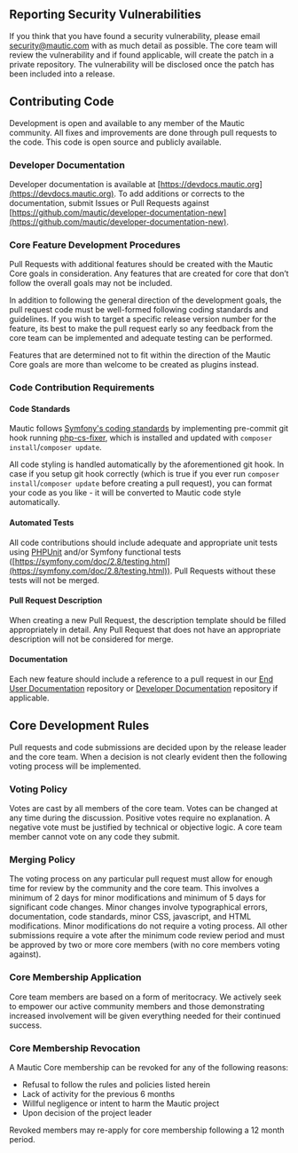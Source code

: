 ## Reporting Security Vulnerabilities

If you think that you have found a security vulnerability, please email security@mautic.com with as much detail as possible. The core team will review the vulnerability and if found applicable, will create the patch in a private repository. The vulnerability will be disclosed once the patch has been included into a release.

## Contributing Code

Development is open and available to any member of the Mautic community. All fixes and improvements are done through pull requests to the code. This code is open source and publicly available.

### Developer Documentation

Developer documentation is available at [https://devdocs.mautic.org](https://devdocs.mautic.org).  To add additions or corrects to the documentation, submit Issues or Pull Requests against [https://github.com/mautic/developer-documentation-new](https://github.com/mautic/developer-documentation-new).

### Core Feature Development Procedures

Pull Requests with additional features should be created with the Mautic Core goals in consideration. Any features that are created for core that don’t follow the overall goals may not be included.

In addition to following the general direction of the development goals, the pull request code must be well-formed following coding standards and guidelines. If you wish to target a specific release version number for the feature, its best to make the pull request early so any feedback from the core team can be implemented and adequate testing can be performed.

Features that are determined not to fit within the direction of the Mautic Core goals are more than welcome to be created as plugins instead.

### Code Contribution Requirements

#### Code Standards

Mautic follows [Symfony's coding standards](http://symfony.com/doc/current/contributing/code/standards.html) by implementing pre-commit git hook running [php-cs-fixer](https://github.com/friendsofphp/php-cs-fixer), which is installed and updated with `composer install`/`composer update`.

All code styling is handled automatically by the aforementioned git hook. In case if you setup git hook correctly (which is true if you ever run `composer install`/`composer update` before creating a pull request), you can format your code as you like - it will be converted to Mautic code style automatically.

#### Automated Tests

All code contributions should include adequate and appropriate unit tests using [PHPUnit](https://phpunit.de/manual/5.7/en/index.html) and/or Symfony functional tests ([https://symfony.com/doc/2.8/testing.html](https://symfony.com/doc/2.8/testing.html)). Pull Requests without these tests will not be merged.

#### Pull Request Description

When creating a new Pull Request, the description template should be filled appropriately in detail. Any Pull Request that does not have an appropriate description will not be considered for merge.

#### Documentation

Each new feature should include a reference to a pull request in our [End User Documentation](https://github.com/mautic/documentation) repository or [Developer Documentation](https://github.com/mautic/developer-documentation) repository if applicable.

## Core Development Rules

Pull requests and code submissions are decided upon by the release leader and the core team.  When a decision is not clearly evident then the following voting process will be implemented.

### Voting Policy

Votes are cast by all members of the core team. Votes can be changed at any time during the discussion. Positive votes require no explanation. A negative vote must be justified by technical or objective logic. A core team member cannot vote on any code they submit.

### Merging Policy

The voting process on any particular pull request must allow for enough time for review by the community and the core team. This involves a minimum of 2 days for minor modifications and minimum of 5 days for significant code changes. Minor changes involve typographical errors, documentation, code standards, minor CSS, javascript, and HTML modifications. Minor modifications do not require a voting process. All other submissions require a vote after the minimum code review period and must be approved by two or more core members (with no core members voting against).

### Core Membership Application

Core team members are based on a form of meritocracy. We actively seek to empower our active community members and those demonstrating increased involvement will be given everything needed for their continued success.

### Core Membership Revocation

A Mautic Core membership can be revoked for any of the following reasons:

- Refusal to follow the rules and policies listed herein
- Lack of activity for the previous 6 months
- Willful negligence or intent to harm the Mautic project
- Upon decision of the project leader

Revoked members may re-apply for core membership following a 12 month period.
